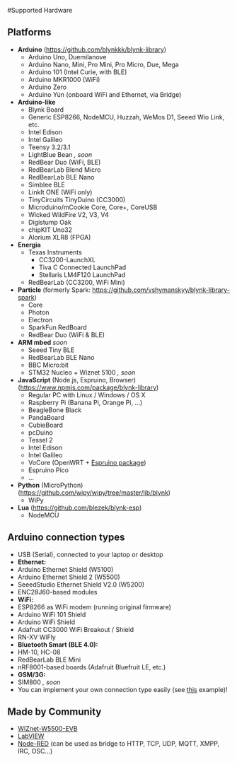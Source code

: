 #Supported Hardware

## Platforms

- **Arduino** (https://github.com/blynkkk/blynk-library)
  - Arduino Uno, Duemilanove
  - Arduino Nano, Mini, Pro Mini, Pro Micro, Due, Mega
  - Arduino 101 (Intel Curie, with BLE)
  - Arduino MKR1000 (WiFi)
  - Arduino Zero
  - Arduino Yún (onboard WiFi and Ethernet, via Bridge)
- **Arduino-like**
  - Blynk Board
  - Generic ESP8266, NodeMCU, Huzzah, WeMos D1, Seeed Wio Link, etc.
  - Intel Edison
  - Intel Galileo
  - Teensy 3.2/3.1
  - LightBlue Bean *, soon*
  - RedBear Duo (WiFi, BLE)
  - RedBearLab Blend Micro
  - RedBearLab BLE Nano
  - Simblee BLE
  - LinkIt ONE (WiFi only)
  - TinyCircuits TinyDuino (CC3000)
  - Microduino/mCookie Core, Core+, CoreUSB
  - Wicked WildFire V2, V3, V4
  - Digistump Oak
  - chipKIT Uno32
  - Alorium XLR8 (FPGA)
- **Energia**
  - Texas Instruments
    - CC3200-LaunchXL
    - Tiva C Connected LaunchPad
    - Stellaris LM4F120 LaunchPad
  - RedBearLab (CC3200, WiFi Mini)
- **Particle** (formerly Spark: https://github.com/vshymanskyy/blynk-library-spark)
  - Core
  - Photon
  - Electron
  - SparkFun RedBoard
  - RedBear Duo (WiFi & BLE)
- **ARM mbed** *soon*
  - Seeed Tiny BLE
  - RedBearLab BLE Nano
  - BBC Micro:bit
  - STM32 Nucleo + Wiznet 5100 *, soon*
- **JavaScript** (Node.js, Espruino, Browser) (https://www.npmjs.com/package/blynk-library)
  - Regular PC with Linux / Windows / OS X
  - Raspberry Pi (Banana Pi, Orange Pi, ...)
  - BeagleBone Black
  - PandaBoard
  - CubieBoard
  - pcDuino
  - Tessel 2
  - Intel Edison
  - Intel Galileo
  - VoCore (OpenWRT + [Espruino package](https://github.com/vshymanskyy/OpenWRT-Espruino-packages))
  - Espruino Pico
  - ...
- **Python** (MicroPython) (https://github.com/wipy/wipy/tree/master/lib/blynk)
  - WiPy
- **Lua** (https://github.com/blezek/blynk-esp)
  - NodeMCU

## Arduino connection types
- USB (Serial), connected to your laptop or desktop
- **Ethernet:**
 - Arduino Ethernet Shield (W5100)
 - Arduino Ethernet Shield 2 (W5500)
 - SeeedStudio Ethernet Shield V2.0 (W5200)
 - ENC28J60-based modules
- **WiFi:**
 - ESP8266 as WiFi modem (running original firmware)
 - Arduino WiFi 101 Shield
 - Arduino WiFi Shield
 - Adafruit CC3000 WiFi Breakout / Shield
 - RN-XV WiFly
- **Bluetooth Smart (BLE 4.0):**
 - HM-10, HC-08
 - RedBearLab BLE Mini
 - nRF8001-based boards (Adafruit Bluefruit LE, etc.)
- **GSM/3G:**
 - SIM800 *, soon*
- You can implement your own connection type easily (see [this](https://github.com/blynkkk/blynk-library/blob/master/examples/Boards_USB_Serial/User_Defined_Connection/User_Defined_Connection.ino) example)!

## Made by Community

- [WIZnet-W5500-EVB](http://instructables.com/id/WIZnet-W5500-EVB-and-Blynk-App-communication)
- [LabVIEW](https://github.com/juncaofish/NI-LabVIEWInterfaceforBlynk)
- [Node-RED](https://github.com/tzapu/node-red-contrib-blynk) (can be used as bridge to HTTP, TCP, UDP, MQTT, XMPP, IRC, OSC...)
